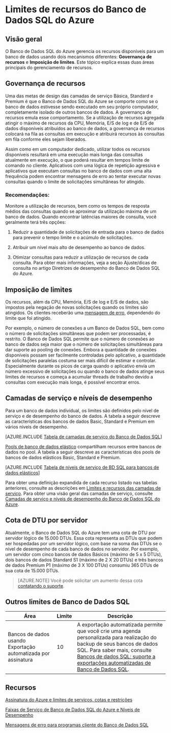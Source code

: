 <properties
	pageTitle="Limites de Recurso de Banco de Dados SQL do Azure"
	description="Esta página descreve alguns limites de recurso comuns para o Banco de Dados SQL do Azure."
	services="sql-database"
	documentationCenter="na"
	authors="rothja"
	manager="jeffreyg"
	editor="monicar" />


<tags
	ms.service="sql-database"
	ms.devlang="na"
	ms.topic="article"
	ms.tgt_pltfrm="na"
	ms.workload="data-management"
	ms.date="02/04/2016"
	ms.author="jroth" />


# Limites de recursos do Banco de Dados SQL do Azure

## Visão geral

O Banco de Dados SQL do Azure gerencia os recursos disponíveis para um banco de dados usando dois mecanismos diferentes: **Governança de recursos** e **Imposição de limites**. Este tópico explica essas duas áreas principais do gerenciamento de recursos.

## Governança de recursos
Uma das metas de design das camadas de serviço Básica, Standard e Premium é que o Banco de Dados SQL do Azure se comporte como se o banco de dados estivesse sendo executado em seu próprio computador, completamente isolado de outros bancos de dados. A governança de recursos emula esse comportamento. Se a utilização de recursos agregada atingir o máximo de recursos da CPU, Memória, E/S de log e de E/S de dados disponíveis atribuídos ao banco de dados, a governança de recursos colocará na fila as consultas em execução e atribuirá recursos às consultas em fila conforme eles sejam liberados.

Assim como em um computador dedicado, utilizar todos os recursos disponíveis resultará em uma execução mais longa das consultas atualmente em execução, o que poderá resultar em tempos limite de comando no cliente. Aplicativos com uma lógica de repetição agressiva e aplicativos que executam consultas no banco de dados com uma alta frequência podem encontrar mensagens de erro ao tentar executar novas consultas quando o limite de solicitações simultâneas for atingido.

### Recomendações:
Monitore a utilização de recursos, bem como os tempos de resposta médios das consultas quando se aproximar da utilização máxima de um banco de dados. Quando encontrar latências maiores de consulta, você geralmente terá três opções:

1.	Reduzir a quantidade de solicitações de entrada para o banco de dados para prevenir o tempo limite e o acúmulo de solicitações.

2.	Atribuir um nível mais alto de desempenho ao banco de dados.

3.	Otimizar consultas para reduzir a utilização de recursos de cada consulta. Para obter mais informações, veja a seção Ajuste/dicas de consulta no artigo Diretrizes de desempenho do Banco de Dados SQL do Azure.

## Imposição de limites
Os recursos, além da CPU, Memória, E/S de log e E/S de dados, são impostos pela negação de novas solicitações quando os limites são atingidos. Os clientes receberão uma [mensagem de erro](sql-database-develop-error-messages.md), dependendo do limite que foi atingido.

Por exemplo, o número de conexões a um Banco de Dados SQL, bem como o número de solicitações simultâneas que podem ser processadas, é restrito. O Banco de Dados SQL permite que o número de conexões ao banco de dados seja maior que o número de solicitações simultâneas para dar suporte ao pooling de conexões. Embora a quantidade de conexões disponíveis possam ser facilmente controladas pelo aplicativo, a quantidade de solicitações paralelas costuma ser mais difícil de estimar e controlar. Especialmente durante os picos de carga quando o aplicativo envia um número excessivo de solicitações ou quando o banco de dados atinge seus limites de recursos e começa a acumular threads de trabalho devido a consultas com execução mais longa, é possível encontrar erros.

## Camadas de serviço e níveis de desempenho

Para um banco de dados individual, os limites são definidos pelo nível de serviço e de desempenho do banco de dados. A tabela a seguir descreve as características dos bancos de dados Basic, Standard e Premium em vários níveis de desempenho.

[AZURE.INCLUDE [Tabela de camadas de serviço do Banco de Dados SQL](../../includes/sql-database-service-tiers-table.md)]

[Pools de banco de dados elástico](sql-database-elastic-pool.md) compartilham recursos entre bancos de dados no pool. A tabela a seguir descreve as características dos pools de bancos de dados elásticos Basic, Standard e Premium.

[AZURE.INCLUDE [Tabela de níveis de serviço de BD SQL para bancos de dados elásticos](../../includes/sql-database-service-tiers-table-elastic-db-pools.md)]

Para obter uma definição expandida de cada recurso listado nas tabelas anteriores, consulte as descrições em [Limites e recursos das camadas de serviço](sql-database-performance-guidance.md#service-tier-capabilities-and-limits). Para obter uma visão geral das camadas de serviço, consulte [Camadas de serviço e níveis de desempenho do Banco de Dados SQL do Azure](sql-database-service-tiers.md).

## Cota de DTU por servidor

Atualmente, o Banco de Dados SQL do Azure tem uma cota de DTU por servidor lógico de 15.000 DTUs. Essa cota representa as DTUs que podem ser hospedadas por um servidor lógico, com base na soma das DTUs se o nível de desempenho de cada banco de dados no servidor. Por exemplo, um servidor com cinco bancos de dados Básicos (máximo de 5 x 5 DTUs), dois bancos de dados Standard S1 (máximo de 2 X 20 DTUs) e três bancos de dados Premium P1 (máximo de 3 X 100 DTUs) consumiu 365 DTUs de sua cota de 15.000 DTUs.

>[AZURE.NOTE] Você pode solicitar um aumento dessa cota [contatando o suporte](https://azure.microsoft.com/blog/2014/06/04/azure-limits-quotas-increase-requests/).

## Outros limites de Banco de Dados SQL

| Área | Limite | Descrição |
|---|---|---|
| Bancos de dados usando Exportação automatizada por assinatura | 10 | A exportação automatizada permite que você crie uma agenda personalizada para realização do backup de seus bancos de dados SQL. Para saber mais, consulte [Bancos de dados SQL: suporte a exportações automatizadas de Banco de Dados SQL](http://weblogs.asp.net/scottgu/windows-azure-july-updates-sql-database-traffic-manager-autoscale-virtual-machines).|

## Recursos

[Assinatura do Azure e limites de serviços, cotas e restrições](../azure-subscription-service-limits.md)

[Faixas de Serviço de Banco de Dados SQL do Azure e Níveis de Desempenho](sql-database-service-tiers.md)

[Mensagens de erro para programas cliente do Banco de Dados SQL](sql-database-develop-error-messages.md)

<!---HONumber=AcomDC_0211_2016-->